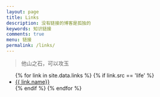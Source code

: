 ```yaml
---
layout: page
title: Links
description: 没有链接的博客是孤独的
keywords: 知识链接
comments: true
menu: 链接
permalink: /links/
---
```


> 他山之石，可以攻玉

<ul>
{% for link in site.data.links %}
  {% if link.src == 'life' %}
  <li><a href="{{ link.url }}" target="_blank">{{ link.name}}</a></li>
  {% endif %}
{% endfor %}
</ul>
